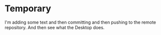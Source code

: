 # Temporary
I'm adding some text and then committing and then pushing to the remote repository.  And then see what the Desktop does.